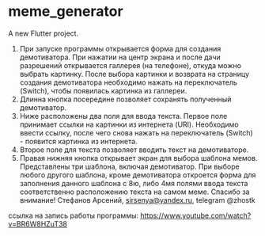 # meme_generator

A new Flutter project.

1. При запуске программы открывается форма для создания демотиватора. При нажатии на центр экрана и после дачи разрешений открывается галлерея (на телефоне), откуда можно выбрать картинку. После выбора картинки и возврата на страницу создания демотиватора необходимо нажать на переключатель (Switch), чтобы появилась картинка из галлереи.
2. Длинна кнопка посередине позволяет сохранять полученный демотиватор.
3. Ниже расположены два поля для ввода текста. Первое поле принимает ссылки на картинки из интернета (URI). Необходимо ввести ссылку, после чего снова нажать на переключатель (Switch) - появится картинка из интернета.
4. Второе поле для текста позволяет вводить текст на демотиваторе.
5. Правая нижняя кнопка открывает экран для выбора шаблона мемов. Представлены три шаблона, включая демотиватор. При выборе любого другого шаблона, кроме демотиватора откроется форма для заполнения данного шаблона с 8ю, либо 4мя полями ввода текста соответственно расположению текста на самом меме.
   Спасибо за внимание!
   Стефанов Арсений, sirsenya@yandex.ru, telegram @zhostk

ссылка на запись работы программы: https://www.youtube.com/watch?v=BR6W8HZuT38
